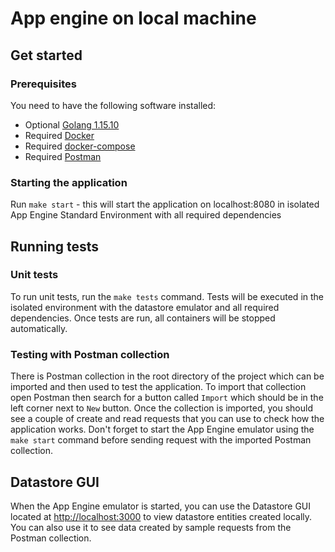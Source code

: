 # App engine on local machine

## Get started

### Prerequisites
You need to have the following software installed:
- Optional [Golang 1.15.10](https://go.dev/dl/)
- Required [Docker](https://docs.docker.com/engine/install/)
- Required [docker-compose](https://docker-docs.netlify.app/compose/install/)
- Required [Postman](https://www.postman.com/downloads/)

### Starting the application
Run `make start` - this will start the application on localhost:8080
in isolated App Engine Standard Environment with all required dependencies

## Running tests

### Unit tests
To run unit tests, run the `make tests` command. Tests will be executed in the isolated environment
with the datastore emulator and all required dependencies. Once tests are run, all containers will be
stopped automatically.

### Testing with Postman collection
There is Postman collection in the root directory of the project
which can be imported and then used to test the application.
To import that collection open Postman then search for a button called
`Import` which should be in the left corner next to `New` button.
Once the collection is imported, you should see a couple of create and read
requests that you can use to check how the application works. Don't forget to
start the App Engine emulator using the `make start` command before sending
request with the imported Postman collection.

## Datastore GUI
When the App Engine emulator is started, you can use the Datastore GUI located at [http://localhost:3000](http://localhost:3000)
to view datastore entities created locally. You can also use it to see data created by sample
requests from the Postman collection.